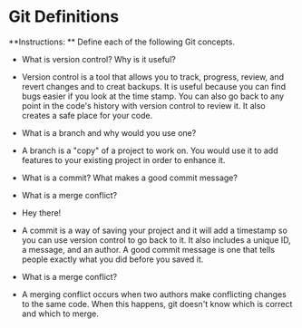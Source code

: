 # Git Definitions

**Instructions: ** Define each of the following Git concepts.

* What is version control?  Why is it useful?
* Version control is a tool that allows you to track, progress, review, and revert changes and to creat backups. It is useful because you can find bugs easier if you look at the time stamp. You can also go back to any point in the code's history with version control to review it. It also creates a safe place for your code.
* What is a branch and why would you use one?
* A branch is a "copy" of a project to work on. You would use it to add features to your existing project in order to enhance it.
* What is a commit? What makes a good commit message?

* What is a merge conflict?
* Hey there!

* A commit is a way of saving your project and it will add a timestamp so you can use version control to go back to it. It also includes a unique ID, a message, and an author. A good commit message is one that tells people exactly what you did before you saved it.
* What is a merge conflict?
* A merging conflict occurs when two authors make conflicting changes to the same code. When this happens, git doesn't know which is correct and which to merge.

